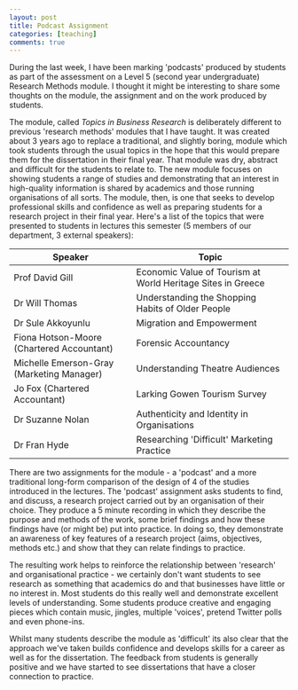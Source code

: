 ```yaml
---
layout: post
title: Podcast Assignment
categories: [teaching]
comments: true
---
```


During the last week, I have been marking 'podcasts' produced by students as part of the assessment on a Level 5 (second year undergraduate) Research Methods module. I thought it might be interesting to share some thoughts on the module, the assignment and on the work produced by students.

The module, called *Topics in Business Research* is deliberately different to previous 'research methods' modules that I have taught. It was created about 3 years ago to replace a traditional, and slightly boring, module which took students through the usual topics in the hope that this would prepare them for the dissertation in their final year. That module was dry, abstract and difficult for the students to relate to. The new module focuses on showing students a range of studies and demonstrating that an interest in high-quality information is shared by academics and those running organisations of all sorts. The module, then, is one that seeks to develop professional skills and confidence as well as preparing students for a research project in their final year. Here's a list of the topics that were presented to students in lectures this semester (5 members of our department, 3 external speakers):

Speaker|Topic
-----|-----
Prof David Gill|Economic Value of Tourism at World Heritage Sites in Greece
Dr Will Thomas|Understanding the Shopping Habits of Older People
Dr Sule Akkoyunlu|Migration and Empowerment
Fiona Hotson-Moore (Chartered Accountant)|Forensic Accountancy
Michelle Emerson-Gray (Marketing Manager)|Understanding Theatre Audiences
Jo Fox (Chartered Accountant)|Larking Gowen Tourism Survey
Dr Suzanne Nolan|Authenticity and Identity in Organisations
Dr Fran Hyde|Researching 'Difficult' Marketing Practice

There are two assignments for the module - a 'podcast' and a more traditional long-form comparison of the design of 4 of the studies introduced in the lectures. The 'podcast' assignment asks students to find, and discuss, a research project carried out by an organisation of their choice. They produce a 5 minute recording in which they describe the purpose and methods of the work, some brief findings and how these findings have (or might be) put into practice. In doing so, they demonstrate an awareness of key features of a research project (aims, objectives, methods etc.) and show that they can relate findings to practice.

The resulting work helps to reinforce the relationship between 'research' and organisational practice - we certainly don't want students to see research as something that academics do and that businesses have little or no interest in. Most students do this really well and demonstrate excellent levels of understanding. Some students produce creative and engaging pieces which contain music, jingles, multiple 'voices', pretend Twitter polls and even phone-ins.

Whilst many students describe the module as 'difficult' its also clear that the approach we've taken builds confidence and develops skills for a career as well as for the dissertation. The feedback from students is generally positive and we have started to see dissertations that have a closer connection to practice. 
